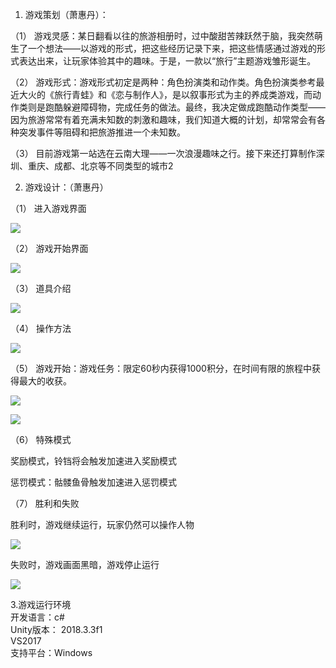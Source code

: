 1. 游戏策划（萧惠丹）：

（1） 游戏灵感：某日翻看以往的旅游相册时，过中酸甜苦辣跃然于脑，我突然萌生了一个想法——以游戏的形式，把这些经历记录下来，把这些情感通过游戏的形式表达出来，让玩家体验其中的趣味。于是，一款以“旅行”主题游戏雏形诞生。

（2） 游戏形式：游戏形式初定是两种：角色扮演类和动作类。角色扮演类参考最近大火的《旅行青蛙》和《恋与制作人》，是以叙事形式为主的养成类游戏，而动作类则是跑酷躲避障碍物，完成任务的做法。最终，我决定做成跑酷动作类型——因为旅游常常有着充满未知数的刺激和趣味，我们知道大概的计划，却常常会有各种突发事件等阻碍和把旅游推进一个未知数。

（3） 目前游戏第一站选在云南大理——一次浪漫趣味之行。接下来还打算制作深圳、重庆、成都、北京等不同类型的城市2

2. 游戏设计：（萧惠丹）

（1） 进入游戏界面

![](https://github.com/milkmilkrabbit/Travel-little-cat/blob/master/Assets/image/%E8%83%8C%E6%99%AF/background.png)

（2） 游戏开始界面

![](https://github.com/milkmilkrabbit/Travel-little-cat/blob/master/Assets/image/%E6%93%8D%E4%BD%9C%E6%8F%90%E7%A4%BA/%E6%B8%B8%E6%88%8F%E5%BC%80%E5%A7%8B%E5%BD%A9%E5%B8%A6%E6%95%88%E6%9E%9C%E5%9B%BE.png)

（3） 道具介绍

![](https://github.com/milkmilkrabbit/Travel-little-cat/blob/master/Assets/image/%E6%93%8D%E4%BD%9C%E6%8F%90%E7%A4%BA/%E9%81%93%E5%85%B7%E6%95%88%E6%9E%9C%E5%9B%BE.png)

（4） 操作方法

![](https://github.com/milkmilkrabbit/Travel-little-cat/blob/master/Assets/image/%E6%93%8D%E4%BD%9C%E6%8F%90%E7%A4%BA/operation.png)

（5） 游戏开始：游戏任务：限定60秒内获得1000积分，在时间有限的旅程中获得最大的收获。

![](https://github.com/milkmilkrabbit/Travel-little-cat/blob/master/Assets/image/%E5%AD%97%E4%BD%93/yunnan1.png)

![](https://github.com/milkmilkrabbit/Travel-little-cat/blob/master/Assets/image/%E6%93%8D%E4%BD%9C%E6%8F%90%E7%A4%BA/%E8%BF%9B%E5%BA%A6%E6%9D%A1%E6%95%88%E6%9E%9C%E5%9B%BE.png)

（6） 特殊模式

奖励模式，铃铛将会触发加速进入奖励模式

惩罚模式：骷髅鱼骨触发加速进入惩罚模式

（7） 胜利和失败

胜利时，游戏继续运行，玩家仍然可以操作人物

![](https://github.com/milkmilkrabbit/Travel-little-cat/blob/master/Assets/image/%E6%B8%B8%E6%88%8F%E9%80%9A%E5%85%B3/win.png)

失败时，游戏画面黑暗，游戏停止运行

![](https://github.com/milkmilkrabbit/Travel-little-cat/blob/master/Assets/image/%E6%93%8D%E4%BD%9C%E6%8F%90%E7%A4%BA/gameover1.png)

3.游戏运行环境  
开发语言：c#  
Unity版本： 2018.3.3f1  
VS2017  
支持平台：Windows  
